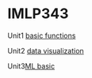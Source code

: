 # IMLP343


Unit1 [basic functions](https://github.com/ericshiao/IMLP343/tree/main/Unit01) 

Unit2 [data visualization](https://github.com/ericshiao/IMLP343/tree/main/Unit02)

Unit3[ML basic](https://github.com/ericshiao/IMLP343/tree/main/Unit03)


